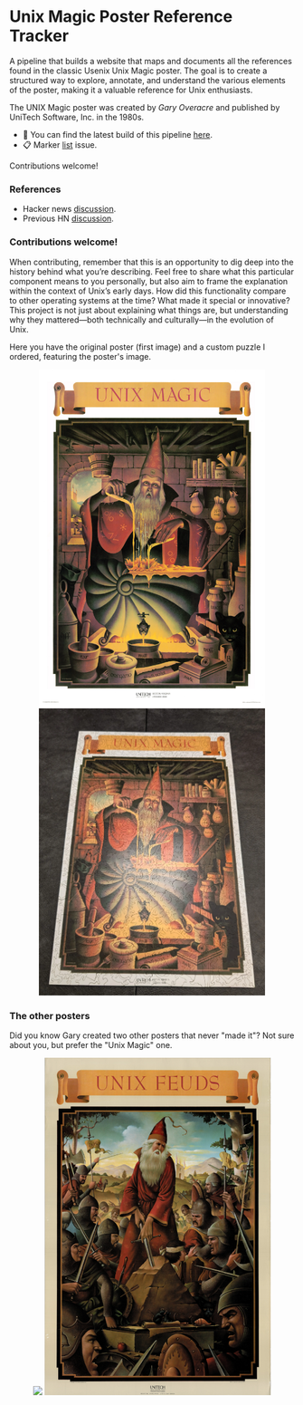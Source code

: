 # Unix Magic Poster Reference Tracker

A pipeline that builds a website that maps and documents all the references
found in the classic Usenix Unix Magic poster. The goal is to create a
structured way to explore, annotate, and understand the various elements of the
poster, making it a valuable reference for Unix enthusiasts.

The UNIX Magic poster was created by *Gary Overacre* and published by UniTech
Software, Inc. in the 1980s.

- 🔗 You can find the latest build of this pipeline [here](https://drio.github.io/unixmagic/).
- 📋 Marker [list](https://github.com/drio/unixmagic/issues/4) issue.

Contributions welcome!

### References
- Hacker news [discussion](https://news.ycombinator.com/item?id=43019136).
- Previous HN [discussion](https://news.ycombinator.com/item?id=27029196).

### Contributions welcome!

When contributing, remember that this is an opportunity to dig deep into the
history behind what you’re describing. Feel free to share what this particular
component means to you personally, but also aim to frame the explanation within
the context of Unix’s early days. How did this functionality compare to other
operating systems at the time? What made it special or innovative? This project
is not just about explaining what things are, but understanding why they
mattered—both technically and culturally—in the evolution of Unix.

Here you have the original poster (first image) and a custom puzzle I ordered,
featuring the poster's image.

<div align="center">
<img src="static/ump.webp" width="400">
<img src="static/puzzle.webp" width="400">
</div>

### The other posters

Did you know Gary created two other posters that never "made it"? Not sure about you, but prefer the "Unix Magic" one.

<div align="center">
<img src="static/view.50.webp" width="400">
<img src="static/feuds.50.webp" width="400">
</div>


